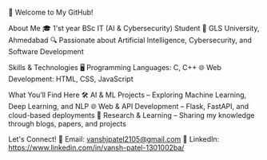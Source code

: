 👋 Welcome to My GitHub!

About Me
🎓 1'st year BSc IT (AI & Cybersecurity) Student
🏫 GLS University, Ahmedabad
🔍 Passionate about Artificial Intelligence, Cybersecurity, and Software Development

Skills & Technologies
🖥️ Programming Languages: C, C++
🌐 Web Development: HTML, CSS, JavaScript

What You’ll Find Here
🛠️ AI & ML Projects – Exploring Machine Learning, Deep Learning, and NLP
🌐 Web & API Development – Flask, FastAPI, and cloud-based deployments
📜 Research & Learning – Sharing my knowledge through blogs, papers, and projects

Let's Connect!
📧 Email: vanshjpatel2105@gmail.com
💼 LinkedIn: https://www.linkedin.com/in/vansh-patel-1301002ba/
